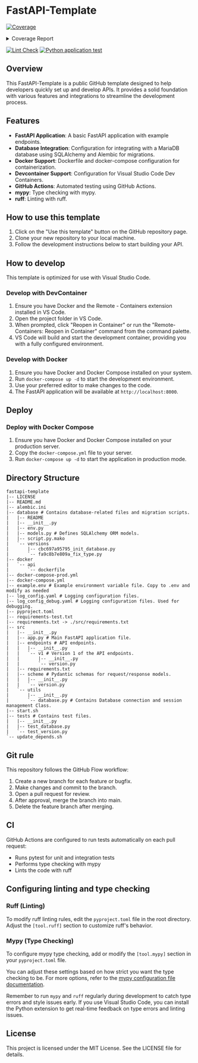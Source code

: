 # FastAPI-Template
<!-- Pytest Coverage Comment:Begin -->
<a href="https://github.com/solufit/fastapi-template/blob/main/README.md"><img alt="Coverage" src="https://img.shields.io/badge/Coverage-100%25-brightgreen.svg" /></a><details><summary>Coverage Report </summary><table><tr><th>File</th><th>Stmts</th><th>Miss</th><th>Cover</th></tr><tbody><tr><td><b>TOTAL</b></td><td><b>157</b></td><td><b>0</b></td><td><b>100%</b></td></tr></tbody></table></details>
<!-- Pytest Coverage Comment:End -->
[![Lint Check](https://github.com/solufit/fastapi-template/actions/workflows/lint-python.yml/badge.svg)](https://github.com/solufit/fastapi-template/actions/workflows/lint-python.yml)
[![Python application test](https://github.com/solufit/fastapi-template/actions/workflows/test-python.yml/badge.svg)](https://github.com/solufit/fastapi-template/actions/workflows/test-python.yml)

## Overview

This FastAPI-Template is a public GitHub template designed to help developers quickly set up and develop APIs. It provides a solid foundation with various features and integrations to streamline the development process.

## Features

- **FastAPI Application**: A basic FastAPI application with example endpoints.
- **Database Integration**: Configuration for integrating with a MariaDB database using SQLAlchemy and Alembic for migrations.
- **Docker Support**: Dockerfile and docker-compose configuration for containerization.
- **Devcontainer Support**: Configuration for Visual Studio Code Dev Containers.
- **GitHub Actions**: Automated testing using GitHub Actions.
- **mypy**: Type checking with mypy.
- **ruff**: Linting with ruff.

## How to use this template

1. Click on the "Use this template" button on the GitHub repository page.
2. Clone your new repository to your local machine.
3. Follow the development instructions below to start building your API.

## How to develop

This template is optimized for use with Visual Studio Code.

### Develop with DevContainer

1. Ensure you have Docker and the Remote - Containers extension installed in VS Code.
2. Open the project folder in VS Code.
3. When prompted, click "Reopen in Container" or run the "Remote-Containers: Reopen in Container" command from the command palette.
4. VS Code will build and start the development container, providing you with a fully configured environment.

### Develop with Docker

1. Ensure you have Docker and Docker Compose installed on your system.
2. Run `docker-compose up -d` to start the development environment.
3. Use your preferred editor to make changes to the code.
4. The FastAPI application will be available at `http://localhost:8000`.

## Deploy

### Deploy with Docker Compose

1. Ensure you have Docker and Docker Compose installed on your production server.
2. Copy the `docker-compose.yml` file to your server.
3. Run `docker-compose up -d` to start the application in production mode.

## Directory Structure

```
fastapi-template
|-- LICENSE
|-- README.md
|-- alembic.ini
|-- database # Contains database-related files and migration scripts.
|   |-- README
|   |-- __init__.py
|   |-- env.py
|   |-- models.py # Defines SQLAlchemy ORM models.
|   |-- script.py.mako
|   `-- versions
|       |-- cbc697a95795_init_database.py
|       `-- fa9c8b7e809a_fix_type.py
|-- docker
|   `-- api
|       `-- dockerfile
|-- docker-compose-prod.yml
|-- docker-compose.yml
|-- example.env # Example environment variable file. Copy to .env and modify as needed
|-- log_config.yaml # Logging configuration files. 
|-- log_config_debug.yaml # Logging configuration files. Used for debugging.
|-- pyproject.toml
|-- requirements-test.txt
|-- requirements.txt -> ./src/requirements.txt
|-- src
|   |-- __init__.py
|   |-- app.py # Main FastAPI application file.
|   |-- endpoints # API endpoints.
|   |   |-- __init__.py
|   |   `-- v1 # Version 1 of the API endpoints.
|   |       |-- __init__.py
|   |       `-- version.py
|   |-- requirements.txt
|   |-- scheme # Pydantic schemas for request/response models.
|   |   |-- __init__.py
|   |   `-- version.py
|   `-- utils
|       |-- __init__.py
|       `-- database.py # Contains Database connection and session management Class.
|-- start.sh
|-- tests # Contains test files.
|   |-- __init__.py
|   |-- test_database.py
|   `-- test_version.py
`-- update_depends.sh
```

## Git rule

This repository follows the GitHub Flow workflow:

1. Create a new branch for each feature or bugfix.
2. Make changes and commit to the branch.
3. Open a pull request for review.
4. After approval, merge the branch into main.
5. Delete the feature branch after merging.

## CI

GitHub Actions are configured to run tests automatically on each pull request:

- Runs pytest for unit and integration tests
- Performs type checking with mypy
- Lints the code with ruff

## Configuring linting and type checking

### Ruff (Linting)

To modify ruff linting rules, edit the `pyproject.toml` file in the root directory. Adjust the `[tool.ruff]` section to customize ruff's behavior.

### Mypy (Type Checking)

To configure mypy type checking, add or modify the `[tool.mypy]` section in your `pyproject.toml` file. 

You can adjust these settings based on how strict you want the type checking to be. For more options, refer to the [mypy configuration file documentation](https://mypy.readthedocs.io/en/stable/config_file.html).

Remember to run `mypy` and `ruff` regularly during development to catch type errors and style issues early.
If you use Visual Studio Code, you can install the Python extension to get real-time feedback on type errors and linting issues.

## License

This project is licensed under the MIT License. See the LICENSE file for details.